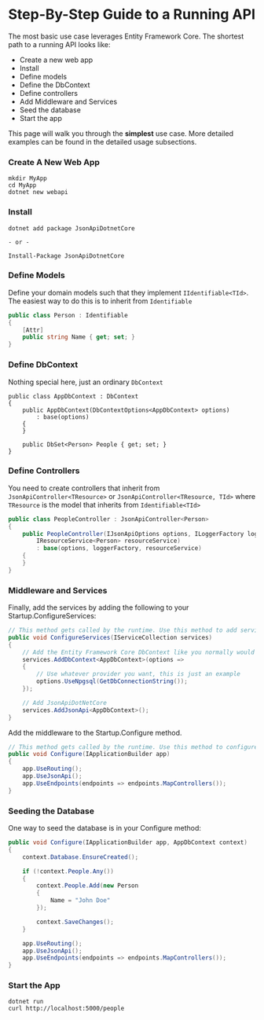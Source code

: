 # Step-By-Step Guide to a Running API

The most basic use case leverages Entity Framework Core.
The shortest path to a running API looks like:

- Create a new web app
- Install
- Define models
- Define the DbContext
- Define controllers
- Add Middleware and Services
- Seed the database
- Start the app

This page will walk you through the **simplest** use case. More detailed examples can be found in the detailed usage subsections.

### Create A New Web App

```
mkdir MyApp
cd MyApp
dotnet new webapi
```

### Install

```
dotnet add package JsonApiDotnetCore

- or -

Install-Package JsonApiDotnetCore
```

### Define Models

Define your domain models such that they implement `IIdentifiable<TId>`.
The easiest way to do this is to inherit from `Identifiable`

```c#
public class Person : Identifiable
{
    [Attr]
    public string Name { get; set; }
}
```

### Define DbContext

Nothing special here, just an ordinary `DbContext`

```
public class AppDbContext : DbContext
{
    public AppDbContext(DbContextOptions<AppDbContext> options)
        : base(options)
    {
    }

    public DbSet<Person> People { get; set; }
}
```

### Define Controllers

You need to create controllers that inherit from `JsonApiController<TResource>` or `JsonApiController<TResource, TId>`
where `TResource` is the model that inherits from `Identifiable<TId>`

```c#
public class PeopleController : JsonApiController<Person>
{
    public PeopleController(IJsonApiOptions options, ILoggerFactory loggerFactory,
        IResourceService<Person> resourceService)
        : base(options, loggerFactory, resourceService)
    {
    }
}
```

### Middleware and Services

Finally, add the services by adding the following to your Startup.ConfigureServices:

```c#
// This method gets called by the runtime. Use this method to add services to the container.
public void ConfigureServices(IServiceCollection services)
{
    // Add the Entity Framework Core DbContext like you normally would
    services.AddDbContext<AppDbContext>(options =>
    {
        // Use whatever provider you want, this is just an example
        options.UseNpgsql(GetDbConnectionString());
    });

    // Add JsonApiDotNetCore
    services.AddJsonApi<AppDbContext>();
}
```

Add the middleware to the Startup.Configure method.

```c#
// This method gets called by the runtime. Use this method to configure the HTTP request pipeline.
public void Configure(IApplicationBuilder app)
{
    app.UseRouting();
    app.UseJsonApi();
    app.UseEndpoints(endpoints => endpoints.MapControllers());
}
```

### Seeding the Database

One way to seed the database is in your Configure method:

```c#
public void Configure(IApplicationBuilder app, AppDbContext context)
{
    context.Database.EnsureCreated();

    if (!context.People.Any())
    {
        context.People.Add(new Person
        {
            Name = "John Doe"
        });

        context.SaveChanges();
    }

    app.UseRouting();
    app.UseJsonApi();
    app.UseEndpoints(endpoints => endpoints.MapControllers());
}
```

### Start the App

```
dotnet run
curl http://localhost:5000/people
```
